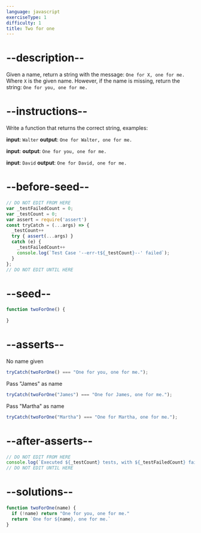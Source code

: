 ```yaml
---
language: javascript
exerciseType: 1
difficulty: 1
title: Two for one
---
```


# --description--

Given a name, return a string with the message:
`One for X, one for me.`
Where `X` is the given name.
However, if the name is missing, return the string:
`One for you, one for me.`

# --instructions--

Write a function that returns the correct string, examples:

**input**: `Walter`
**output**: `One for Walter, one for me.`

**input**:
**output**: `One for you, one for me.`

**input**: `David`
**output**: `One for David, one for me.`

# --before-seed--

```javascript
// DO NOT EDIT FROM HERE
var _testFailedCount = 0;
var _testCount = 0;
var assert = require('assert')
const tryCatch = (...args) => {
  _testCount++
  try { assert(...args) }
  catch (e) {
    _testFailedCount++
    console.log(`Test Case '--err-t${_testCount}--' failed`);
  }
};
// DO NOT EDIT UNTIL HERE
```

# --seed--

```javascript
function twoForOne() {
  
}
```

# --asserts--

No name given

```javascript
tryCatch(twoForOne() === "One for you, one for me.");
```

Pass "James" as name

```javascript
tryCatch(twoForOne("James") === "One for James, one for me.");
```

Pass "Martha" as name

```javascript
tryCatch(twoForOne("Martha") === "One for Martha, one for me.");
```

# --after-asserts--

```javascript
// DO NOT EDIT FROM HERE 
console.log(`Executed ${_testCount} tests, with ${_testFailedCount} failures`);
// DO NOT EDIT UNTIL HERE
```

# --solutions--

```javascript
function twoForOne(name) {
  if (!name) return "One for you, one for me."
  return `One for ${name}, one for me.`
}
```
